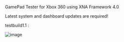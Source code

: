 GamePad Tester for Xbox 360 using XNA Framework 4.0 

Latest system and dashboard updates are required!

testbuild1.1 : 

![image](https://github.com/user-attachments/assets/bfce339a-6573-427b-ad41-651ffd9a9709)

